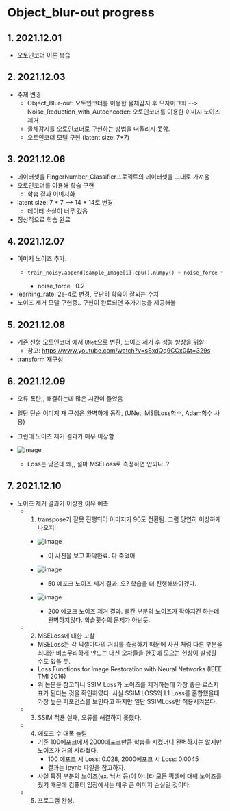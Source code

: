 # Object_blur-out progress

## 1. 2021.12.01
- 오토인코더 이론 복습

## 2. 2021.12.03
- 주제 변경
  - Object_Blur-out: 오토인코더를 이용한 물체감지 후 모자이크화 --> Noise_Reduction_with_Autoencoder: 오토인코더를 이용한 이미지 노이즈 제거
  - 물체감지를 오토인코더로 구현하는 방법을 떠올리지 못함.
  - 오토인코더 모델 구현 (latent size: 7*7)

## 3. 2021.12.06
- 데이터셋을 FingerNumber_Classifier프로젝트의 데이터셋을 그대로 가져옴
- 오토인코더를 이용해 학습 구현
  - 학습 결과 이미지화
- latent size: 7 * 7 --> 14 * 14로 변경
  - 데이터 손실이 너무 컸음
- 정상적으로 학습 완료

## 4. 2021.12.07
- 이미지 노이즈 추가.
  - ```python
    train_noisy.append(sample_Image[i].cpu().numpy() + noise_force * np.random.normal(loc=0.0, scale=1.0, size=sample_Image[i].shape))
    ```
    - noise_force : 0.2
- learning_rate: 2e-4로 변경, 무난히 학습이 잘되는 수치
- 노이즈 제거 모델 구현중.. 구현이 완료되면 추가기능을 제공해볼 

## 5. 2021.12.08
- 기존 선형 오토인코더 에서 `UNet`으로 변환, 노이즈 제거 후 성능 향상을 위함
  - 참고: https://www.youtube.com/watch?v=sSxdQq9CCx0&t=329s
- transform 재구성

## 6. 2021.12.09
- 오류 폭탄,, 해결하는데 많은 시간이 들었음
- 일단 단순 이미지 재 구성은 완벽하게 동작, (UNet, MSELoss함수, Adam함수 사용)
- 그런데 노이즈 제거 결과가 매우 이상함 
- ![image](https://user-images.githubusercontent.com/46768743/145506513-77f3d78d-8817-40ca-ac4d-2547c3f48ae8.png)

  - Loss는 낮은데 왜,, 설마 MSELoss로 측정하면 안되나..?

## 7. 2021.12.10
- 노이즈 제거 결과가 이상한 이유 예측
  - 1. transpose가 잘못 진행되어 이미지가 90도 전환됨. 그럼 당연히 이상하게나오지!
    - ![image](https://user-images.githubusercontent.com/46768743/145506553-96b478c9-a5b0-4cfa-b850-219b83b6b383.png)
      - 이 사진을 보고 파악완료. 다 죽었어

    - ![image](https://user-images.githubusercontent.com/46768743/145506659-72ad2c0a-2908-49f1-9223-e50c9d534f5d.png)
      - 50 에포크 노이즈 제거 결과. 오? 학습을 더 진행해봐야겠다.

    - ![image](https://user-images.githubusercontent.com/46768743/145507147-26a564e5-9004-4730-b840-c25a7d23dd4b.png)
      - 200 에포크 노이즈 제거 결과. 빨간 부분의 노이즈가 작아지긴 하는데 완벽하지않다. 학습횟수의 문제가 아닌듯.
  - 2. MSELoss에 대한 고찰 
    - MSELoss는 각 픽셀마다의 거리를 측정하기 때문에 사진 처럼 다른 부분을 최대한 비스무리하게 만드는 대신 오차들을 한곳에 모으는 현상이 발생할 수도 있을 듯.  
    - Loss Functions for Image Restoration with Neural Networks (IEEE TMI 2016)
    - 위 논문을 참고하니 SSIM Loss가 노이즈를 제거하는데 가장 좋은 로스지표가 된다는 것을 확인하였다. 사실 SSIM LOSS와 L1 Loss를 혼합했을때 가장 높은 퍼포먼스를 보인다고 하지만 일단 SSIMLoss만 적용시켜본다.
  - 3. SSIM 적용 실패, 오류를 해결하지 못했다.
  - 4. 에포크 수 대폭 늘림
    - 기존 100에포크에서 2000에포크만큼 학습을 시켰더니 완벽하지는 않지만 노이즈가 거의 사라졌다.
      - 100 에포크 시 Loss: 0.028, 2000에포크 시 Loss: 0.0045
      - 결과는 ipynb 파일을 참고하자. 
    - 사실 특정 부분의 노이즈(ex. 낙서 등)이 아니라 모든 픽셀에 대해 노이즈를 줬기 때문에 컴퓨터 입장에서는 매우 큰 이미지 손실일 것이다.
  - 5. 프로그램 완성.
